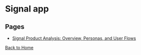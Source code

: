 # Signal app

## Pages

- [Signal Product Analysis: Overview, Personas, and User Flows](./intro.md)

[Back to Home](../index.md)
